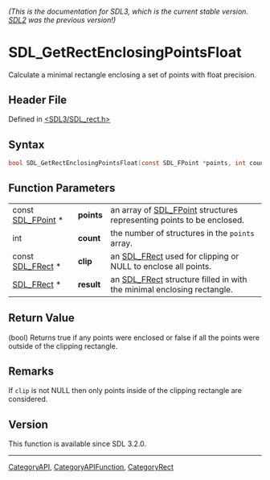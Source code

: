 ###### (This is the documentation for SDL3, which is the current stable version. [SDL2](https://wiki.libsdl.org/SDL2/) was the previous version!)
# SDL_GetRectEnclosingPointsFloat

Calculate a minimal rectangle enclosing a set of points with float precision.

## Header File

Defined in [<SDL3/SDL_rect.h>](https://github.com/libsdl-org/SDL/blob/main/include/SDL3/SDL_rect.h)

## Syntax

```c
bool SDL_GetRectEnclosingPointsFloat(const SDL_FPoint *points, int count, const SDL_FRect *clip, SDL_FRect *result);
```

## Function Parameters

|                                  |            |                                                                                     |
| -------------------------------- | ---------- | ----------------------------------------------------------------------------------- |
| const [SDL_FPoint](SDL_FPoint) * | **points** | an array of [SDL_FPoint](SDL_FPoint) structures representing points to be enclosed. |
| int                              | **count**  | the number of structures in the `points` array.                                     |
| const [SDL_FRect](SDL_FRect) *   | **clip**   | an [SDL_FRect](SDL_FRect) used for clipping or NULL to enclose all points.          |
| [SDL_FRect](SDL_FRect) *         | **result** | an [SDL_FRect](SDL_FRect) structure filled in with the minimal enclosing rectangle. |

## Return Value

(bool) Returns true if any points were enclosed or false if all the points
were outside of the clipping rectangle.

## Remarks

If `clip` is not NULL then only points inside of the clipping rectangle are
considered.

## Version

This function is available since SDL 3.2.0.

----
[CategoryAPI](CategoryAPI), [CategoryAPIFunction](CategoryAPIFunction), [CategoryRect](CategoryRect)

